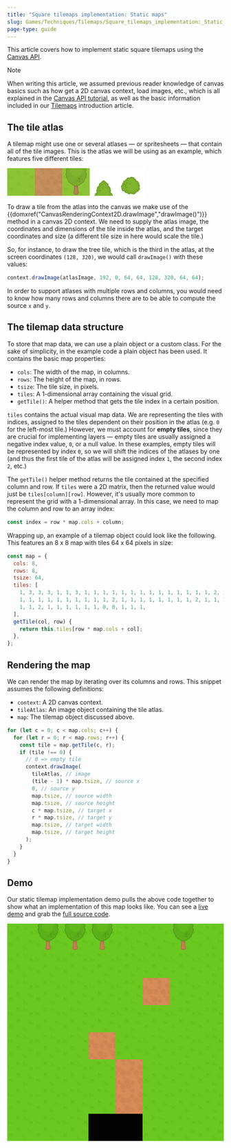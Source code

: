 ```yaml
---
title: "Square tilemaps implementation: Static maps"
slug: Games/Techniques/Tilemaps/Square_tilemaps_implementation:_Static_maps
page-type: guide
---
```




This article covers how to implement static square tilemaps using the [Canvas API](/en-US/docs/Web/API/Canvas_API).

> [!NOTE]
> When writing this article, we assumed previous reader knowledge of canvas basics such as how get a 2D canvas context, load images, etc., which is all explained in the [Canvas API tutorial](/en-US/docs/Web/API/Canvas_API/Tutorial), as well as the basic information included in our [Tilemaps](/en-US/docs/Games/Techniques/Tilemaps) introduction article.

## The tile atlas

A tilemap might use one or several atlases — or spritesheets — that contain all of the tile images. This is the atlas we will be using as an example, which features five different tiles:

![Tiles packaged in an atlas](tiles.png)

To draw a tile from the atlas into the canvas we make use of the {{domxref("CanvasRenderingContext2D.drawImage","drawImage()")}} method in a canvas 2D context. We need to supply the atlas image, the coordinates and dimensions of the tile inside the atlas, and the target coordinates and size (a different tile size in here would scale the tile.)

So, for instance, to draw the tree tile, which is the third in the atlas, at the screen coordinates `(128, 320)`, we would call `drawImage()` with these values:

```js
context.drawImage(atlasImage, 192, 0, 64, 64, 128, 320, 64, 64);
```

In order to support atlases with multiple rows and columns, you would need to know how many rows and columns there are to be able to compute the source `x` and `y`.

## The tilemap data structure

To store that map data, we can use a plain object or a custom class. For the sake of simplicity, in the example code a plain object has been used. It contains the basic map properties:

- `cols`: The width of the map, in columns.
- `rows`: The height of the map, in rows.
- `tsize`: The tile size, in pixels.
- `tiles`: A 1-dimensional array containing the visual grid.
- `getTile()`: A helper method that gets the tile index in a certain position.

`tiles` contains the actual visual map data. We are representing the tiles with indices, assigned to the tiles dependent on their position in the atlas (e.g. `0` for the left-most tile.) However, we must account for **empty tiles**, since they are crucial for implementing layers — empty tiles are usually assigned a negative index value, `0`, or a null value. In these examples, empty tiles will be represented by index `0`, so we will shift the indices of the atlases by one (and thus the first tile of the atlas will be assigned index `1`, the second index `2`, etc.)

The `getTile()` helper method returns the tile contained at the specified column and row. If `tiles` were a 2D matrix, then the returned value would just be `tiles[column][row]`. However, it's usually more common to represent the grid with a 1-dimensional array. In this case, we need to map the column and row to an array index:

```js
const index = row * map.cols + column;
```

Wrapping up, an example of a tilemap object could look like the following. This features an 8 x 8 map with tiles 64 x 64 pixels in size:

```js
const map = {
  cols: 8,
  rows: 8,
  tsize: 64,
  tiles: [
    1, 3, 3, 3, 1, 1, 3, 1, 1, 1, 1, 1, 1, 1, 1, 1, 1, 1, 1, 1, 1, 2, 1, 1, 1,
    1, 1, 1, 1, 1, 1, 1, 1, 1, 1, 2, 1, 1, 1, 1, 1, 1, 1, 1, 2, 1, 1, 1, 1, 1,
    1, 1, 2, 1, 1, 1, 1, 1, 1, 0, 0, 1, 1, 1,
  ],
  getTile(col, row) {
    return this.tiles[row * map.cols + col];
  },
};
```

## Rendering the map

We can render the map by iterating over its columns and rows. This snippet assumes the following definitions:

- `context`: A 2D canvas context.
- `tileAtlas`: An image object containing the tile atlas.
- `map`: The tilemap object discussed above.

```js
for (let c = 0; c < map.cols; c++) {
  for (let r = 0; r < map.rows; r++) {
    const tile = map.getTile(c, r);
    if (tile !== 0) {
      // 0 => empty tile
      context.drawImage(
        tileAtlas, // image
        (tile - 1) * map.tsize, // source x
        0, // source y
        map.tsize, // source width
        map.tsize, // source height
        c * map.tsize, // target x
        r * map.tsize, // target y
        map.tsize, // target width
        map.tsize, // target height
      );
    }
  }
}
```

## Demo

Our static tilemap implementation demo pulls the above code together to show what an implementation of this map looks like. You can see a [live demo](https://mozdevs.github.io/gamedev-js-tiles/square/no-scroll.html) and grab the [full source code](https://github.com/mozdevs/gamedev-js-tiles).

[![Aerial view of a field with trees, grass, and ground made from repeated sections of the tilemap.](no-scroll.png)](https://mozdevs.github.io/gamedev-js-tiles/square/no-scroll.html)
